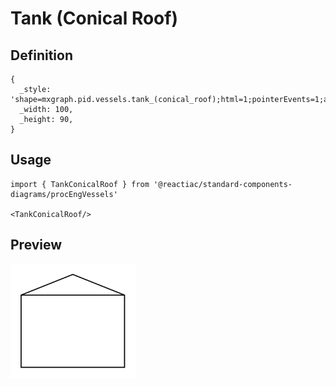 # Tank (Conical Roof)

## Definition

```
{
  _style: 'shape=mxgraph.pid.vessels.tank_(conical_roof);html=1;pointerEvents=1;align=center;verticalLabelPosition=bottom;verticalAlign=top;dashed=0;',
  _width: 100,
  _height: 90,
}
```

## Usage

```
import { TankConicalRoof } from '@reactiac/standard-components-diagrams/procEngVessels'

<TankConicalRoof/>
```

## Preview

<img src="./tank-conical-roof.png" width="200"/>
